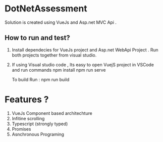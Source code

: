 # DotNetAssessment
Solution is created using VueJs and Asp.net MVC Api .

## How to run and test?

1. Install dependecies for VueJs project and Asp.net WebApi Project . Run both projects together from visual studio.
2. If using Visual studio code , Its easy to open VuejS project in VSCode and run commands
    npm install
    npm run serve 
    
    To build Run :
    npm run build

# Features ?
  1. VueJs Component based architechture 
  2. Infitine scrolling
  3. Typescript (strongly typed)
  4. Promises
  5. Asnchronous Programing 
